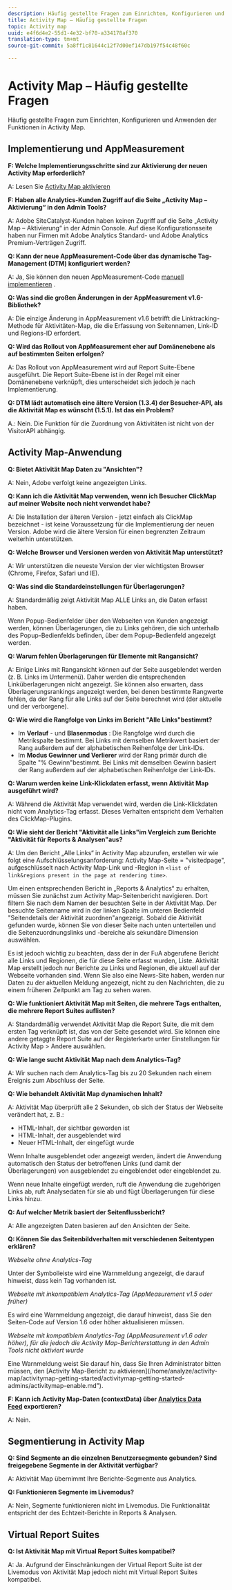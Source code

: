 ```yaml
---
description: Häufig gestellte Fragen zum Einrichten, Konfigurieren und Anwenden der Funktionen in Activity Map.
title: Activity Map – Häufig gestellte Fragen
topic: Activity map
uuid: e4f6d4e2-55d1-4e32-bf70-a334178af370
translation-type: tm+mt
source-git-commit: 5a8ff1c81644c12f7d00ef147db197f54c48f60c

---
```



# Activity Map – Häufig gestellte Fragen

Häufig gestellte Fragen zum Einrichten, Konfigurieren und Anwenden der Funktionen in Activity Map.

## Implementierung und AppMeasurement

**F: Welche Implementierungsschritte sind zur Aktivierung der neuen Activity Map erforderlich?**

A: Lesen Sie [Activity Map aktivieren](/help/analyze/activity-map/activitymap-getting-started/activitymap-getting-started-admins/activitymap-enable.md)

**F: Haben alle Analytics-Kunden Zugriff auf die Seite „Activity Map – Aktivierung“ in den Admin Tools?**

A: Adobe SiteCatalyst-Kunden haben keinen Zugriff auf die Seite „Activity Map – Aktivierung“ in der Admin Console. Auf diese Konfigurationsseite haben nur Firmen mit Adobe Analytics Standard- und Adobe Analytics Premium-Verträgen Zugriff.

**Q: Kann der neue AppMeasurement-Code über das dynamische Tag-Management (DTM) konfiguriert werden?**

A: Ja, Sie können den neuen AppMeasurement-Code [manuell implementieren](https://marketing.adobe.com/resources/help/en_US/dtm/analytics_dtm.html) .

**Q: Was sind die großen Änderungen in der AppMeasurement v1.6-Bibliothek?**

A: Die einzige Änderung in AppMeasurement v1.6 betrifft die Linktracking-Methode für Aktivitäten-Map, die die Erfassung von Seitennamen, Link-ID und Regions-ID erfordert.

**Q: Wird das Rollout von AppMeasurement eher auf Domänenebene als auf bestimmten Seiten erfolgen?**

A: Das Rollout von AppMeasurement wird auf Report Suite-Ebene ausgeführt. Die Report Suite-Ebene ist in der Regel mit einer Domänenebene verknüpft, dies unterscheidet sich jedoch je nach Implementierung.

**Q: DTM lädt automatisch eine ältere Version (1.3.4) der Besucher-API, als die Aktivität Map es wünscht (1.5.1). Ist das ein Problem?**

A.: Nein. Die Funktion für die Zuordnung von Aktivitäten ist nicht von der VisitorAPI abhängig.

## Activity Map-Anwendung

<!--**Q: How does Activity Map support Single-Page Applications (SPA)?**

A: 

* Every few seconds, Activity Map scans the web page, looking for changes to the page. ActivityMap finds new content on the page without needing a new page load, but this new content is always attributed to the first pageName found when the page loaded.

* Activity Map checks to see if the visibility of links that it knows about has changed. If a change in visibility is found, then the [Links On Page](/help/analyze/activity-map/activitymap-links-report.md) table's Present column for that link updates with **[!UICONTROL Displayed]** or **[!UICONTROL Hidden]**.

* When user interaction creates new content, any new elements that are found by AppMeasurement to be a link will be added to the **[!UICONTROL Links On Page]** table. Activity Map sends a new data request that includes these new links. The new links should appear in the **[!UICONTROL Links On Page]** table when the data request is handled by the UI.-->

**Q: Bietet Aktivität Map Daten zu &quot;Ansichten&quot;?**

A: Nein, Adobe verfolgt keine angezeigten Links.

**Q: Kann ich die Aktivität Map verwenden, wenn ich Besucher ClickMap auf meiner Website noch nicht verwendet habe?**

A: Die Installation der älteren Version - jetzt einfach als ClickMap bezeichnet - ist keine Voraussetzung für die Implementierung der neuen Version. Adobe wird die ältere Version für einen begrenzten Zeitraum weiterhin unterstützen.

**Q: Welche Browser und Versionen werden von Aktivität Map unterstützt?**

A: Wir unterstützen die neueste Version der vier wichtigsten Browser (Chrome, Firefox, Safari und IE).

**Q: Was sind die Standardeinstellungen für Überlagerungen?**

A: Standardmäßig zeigt Aktivität Map ALLE Links an, die Daten erfasst haben.

Wenn Popup-Bedienfelder über den Webseiten von Kunden angezeigt werden, können Überlagerungen, die zu Links gehören, die sich unterhalb des Popup-Bedienfelds befinden, über dem Popup-Bedienfeld angezeigt werden.

**Q: Warum fehlen Überlagerungen für Elemente mit Rangansicht?**

A: Einige Links mit Rangansicht können auf der Seite ausgeblendet werden (z. B. Links im Untermenü). Daher werden die entsprechenden Linküberlagerungen nicht angezeigt. Sie können also erwarten, dass Überlagerungsrankings angezeigt werden, bei denen bestimmte Rangwerte fehlen, da der Rang für alle Links auf der Seite berechnet wird (der aktuelle und der verborgene).

**Q: Wie wird die Rangfolge von Links im Bericht &quot;Alle Links&quot;bestimmt?**

* Im **Verlauf** - und **Blasenmodus** : Die Rangfolge wird durch die Metrikspalte bestimmt. Bei Links mit demselben Metrikwert basiert der Rang außerdem auf der alphabetischen Reihenfolge der Link-IDs.
* Im **Modus Gewinner und Verlierer** wird der Rang primär durch die Spalte &quot;% Gewinn&quot;bestimmt. Bei Links mit demselben Gewinn basiert der Rang außerdem auf der alphabetischen Reihenfolge der Link-IDs.

**Q: Warum werden keine Link-Klickdaten erfasst, wenn Aktivität Map ausgeführt wird?**

A: Während die Aktivität Map verwendet wird, werden die Link-Klickdaten nicht vom Analytics-Tag erfasst. Dieses Verhalten entspricht dem Verhalten des ClickMap-Plugins.

**Q: Wie sieht der Bericht &quot;Aktivität alle Links&quot;im Vergleich zum Berichte &quot;Aktivität für Reports &amp; Analysen&quot;aus?**

A: Um den Bericht „Alle Links“ in Activity Map abzurufen, erstellen wir wie folgt eine Aufschlüsselungsanforderung: Activity Map-Seite = &quot;visitedpage&quot;, aufgeschlüsselt nach Activity Map-Link und -Region in `<list of link&regions present in the page at rendering time>`.

Um einen entsprechenden Bericht in „Reports &amp; Analytics“ zu erhalten, müssen Sie zunächst zum Activity Map-Seitenbericht navigieren. Dort filtern Sie nach dem Namen der besuchten Seite in der Aktivität Map. Der besuchte Seitenname wird in der linken Spalte im unteren Bedienfeld &quot;Seitendetails der Aktivität zuordnen&quot;angezeigt. Sobald die Aktivität gefunden wurde, können Sie von dieser Seite nach unten unterteilen und die Seitenzuordnungslinks und -bereiche als sekundäre Dimension auswählen.

Es ist jedoch wichtig zu beachten, dass der in der FuA abgerufene Bericht alle Links und Regionen, die für diese Seite erfasst wurden, Liste. Aktivität Map erstellt jedoch nur Berichte zu Links und Regionen, die aktuell auf der Webseite vorhanden sind. Wenn Sie also eine News-Site haben, werden nur Daten zu der aktuellen Meldung angezeigt, nicht zu den Nachrichten, die zu einem früheren Zeitpunkt am Tag zu sehen waren.

**Q: Wie funktioniert Aktivität Map mit Seiten, die mehrere Tags enthalten, die mehrere Report Suites auflisten?**

A: Standardmäßig verwendet Aktivität Map die Report Suite, die mit dem ersten Tag verknüpft ist, das von der Seite gesendet wird. Sie können eine andere getaggte Report Suite auf der Registerkarte unter Einstellungen für Activity Map > Andere auswählen.

**Q: Wie lange sucht Aktivität Map nach dem Analytics-Tag?**

A: Wir suchen nach dem Analytics-Tag bis zu 20 Sekunden nach einem Ereignis zum Abschluss der Seite.

**Q: Wie behandelt Aktivität Map dynamischen Inhalt?**

A: Aktivität Map überprüft alle 2 Sekunden, ob sich der Status der Webseite verändert hat, z. B.:

* HTML-Inhalt, der sichtbar geworden ist
* HTML-Inhalt, der ausgeblendet wird
* Neuer HTML-Inhalt, der eingefügt wurde

Wenn Inhalte ausgeblendet oder angezeigt werden, ändert die Anwendung automatisch den Status der betroffenen Links (und damit der Überlagerungen) von ausgeblendet zu eingeblendet oder eingeblendet zu.

Wenn neue Inhalte eingefügt werden, ruft die Anwendung die zugehörigen Links ab, ruft Analysedaten für sie ab und fügt Überlagerungen für diese Links hinzu.

**Q: Auf welcher Metrik basiert der Seitenflussbericht?**

A: Alle angezeigten Daten basieren auf den Ansichten der Seite.

**Q: Können Sie das Seitenbildverhalten mit verschiedenen Seitentypen erklären?**

*Webseite ohne Analytics-Tag*

Unter der Symbolleiste wird eine Warnmeldung angezeigt, die darauf hinweist, dass kein Tag vorhanden ist.

*Webseite mit inkompatiblem Analytics-Tag (AppMeasurement v1.5 oder früher)*

Es wird eine Warnmeldung angezeigt, die darauf hinweist, dass Sie den Seiten-Code auf Version 1.6 oder höher aktualisieren müssen.

*Webseite mit kompatiblem Analytics-Tag (AppMeasurement v1.6 oder höher), für die jedoch die Activity Map-Berichterstattung in den Admin Tools nicht aktiviert wurde*

Eine Warnmeldung weist Sie darauf hin, dass Sie Ihren Administrator bitten müssen, den \[Activity Map-Bericht zu aktivieren\](/home/analyze/activity-map/activitymap-getting-started/activitymap-getting-started-admins/activitymap-enable.md&quot;).

**F: Kann ich Activity Map-Daten (contextData) über [Analytics Data Feed](https://docs.adobe.com/content/help/en/analytics/export/analytics-data-feed/data-feed-overview.html) exportieren?**

A: Nein.

## Segmentierung in Activity Map

**Q: Sind Segmente an die einzelnen Benutzersegmente gebunden? Sind freigegebene Segmente in der Aktivität verfügbar?**

A: Aktivität Map übernimmt Ihre Berichte-Segmente aus Analytics.

**Q: Funktionieren Segmente im Livemodus?**

A: Nein, Segmente funktionieren nicht im Livemodus. Die Funktionalität entspricht der des Echtzeit-Berichte in Reports &amp; Analysen.

## Virtual Report Suites

**Q: Ist Aktivität Map mit Virtual Report Suites kompatibel?**

A: Ja. Aufgrund der Einschränkungen der Virtual Report Suite ist der Livemodus von Aktivität Map jedoch nicht mit Virtual Report Suites kompatibel.
